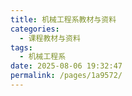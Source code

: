```yaml
---
title: 机械工程系教材与资料
categories: 
  - 课程教材与资料
tags: 
  - 机械工程系
date: 2025-08-06 19:32:47
permalink: /pages/1a9572/
---
```

